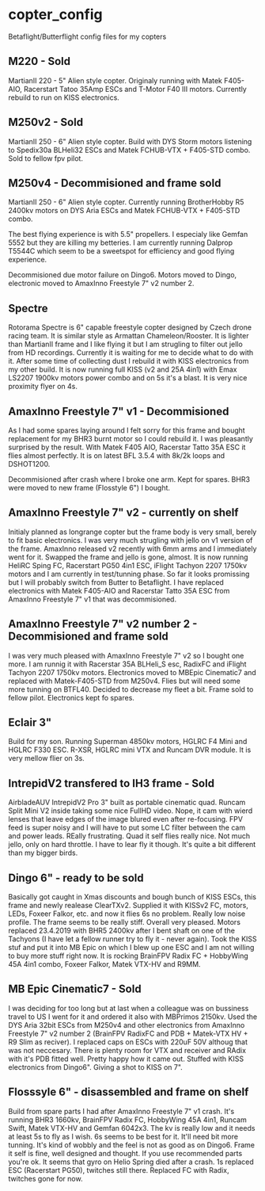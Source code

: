 # copter_config
Betaflight/Butterflight config files for my copters

## M220 - Sold
MartianII 220 - 5" Alien style copter. Originaly running with Matek F405-AIO, Racerstart Tatoo 35Amp ESCs and T-Motor F40 III motors. Currently rebuild to run on KISS electronics.

## M250v2 - Sold
MartianII 250 - 6" Alien style copter. Build with DYS Storm motors listening to Spedix30a BLHeli32 ESCs and Matek FCHUB-VTX + F405-STD combo. Sold to fellow fpv pilot.

## M250v4 - Decommisioned and frame sold
MartianII 250 - 6" Alien style copter. Currently running BrotherHobby R5 2400kv motors  on DYS Aria ESCs and Matek FCHUB-VTX + F405-STD combo.

The best flying experience is with 5.5" propellers. I especialy like Gemfan 5552 but they are killing my betteries. I am currently running Dalprop T5544C which seem to be a sweetspot for efficiency and good flying experience.

Decommisioned due motor failure on Dingo6. Motors moved to Dingo, electronic moved to AmaxInno Freestyle 7" v2 number 2.

## Spectre
Rotorama Spectre is 6" capable freestyle copter designed by Czech drone racing team. It is similar style as Armattan Chameleon/Rooster. It is lighter than MartianII frame and I like flying it but I am strugling to filter out jello from HD recordings. Currently it is waiting for me to decide what to do with it.
After some time of collecting dust I rebuild it with KISS electronics from my other build. It is now running full KISS (v2 and 25A 4in1) with Emax LS2207 1900kv motors power combo and on 5s it's a blast. It is very nice proximity flyer on 4s.

## AmaxInno Freestyle 7" v1 - Decommisioned
As I had some spares laying around I felt sorry for this frame and bought replacement for my BHR3 burnt motor so I could rebuild it. I was pleasantly surprised by the result.
With Matek F405 AIO, Racerstar Tatto 35A ESC it flies almost perfectly. It is on latest BFL 3.5.4 with 8k/2k loops and DSHOT1200.

Decommisioned after crash where I broke one arm. Kept for spares. BHR3 were moved to new frame (Flosstyle 6") I bought.

## AmaxInno Freestyle 7" v2 - currently on shelf
Initialy planned as longrange copter but the frame body is very small, berely to fit basic electronics. I was very much strugling with jello on v1 version of the frame. AmaxInno released v2 recently with 6mm arms and I immediately went for it. Swapped the frame and jello is gone, almost.
It is now running HeliRC Sping FC, Racerstart PG50 4in1 ESC, iFlight Tachyon 2207 1750kv motors and I am currently in test/tunning phase. So far it looks promissing but I will probably switch from Butter to Betaflight.
I have replaced electronics with Matek F405-AIO and Racerstar Tatto 35A ESC from AmaxInno Freestyle 7" v1 that was decommisioned.

## AmaxInno Freestyle 7" v2 number 2 - Decommisioned and frame sold
I was very much pleased with AmaxInno Freestyle 7" v2 so I bought one more. I am runnig it with Racerstar 35A BLHeli_S esc, RadixFC and iFlight Tachyon 2207 1750kv motors.
Electronics moved to MBEpic Cinematic7 and replaced with Matek-F405-STD from M250v4. Flies but will need some more tunning on BTFL40.
Decided to decrease my fleet a bit. Frame sold to fellow pilot. Electronics kept fo spares.

## Eclair 3"
Build for my son. Running Superman 4850kv motors, HGLRC F4 Mini and HGLRC F330 ESC. R-XSR, HGLRC mini VTX and Runcam DVR module. It is very mellow flier on 3s.

## IntrepidV2 transfered to IH3 frame - Sold
AirbladeAUV IntrepidV2 Pro 3" built as portable cinematic quad. Runcam Split Mini V2 inside taking some nice FullHD video. Nope, it cam with wierd lenses that leave edges of the image blured even after re-focusing. FPV feed is super noisy and I will have to put some LC filter between the cam and power leads. REally frustrating.
Quad it self flies really nice. Not much jello, only on hard throttle. I have to lear fly it though. It's quite a bit different than my bigger birds.

## Dingo 6" - ready to be sold
Basically got caught in Xmas discounts and bough bunch of KISS ESCs, this frame and newly realease ClearTXv2. Supplied it with KISSv2 FC, motors, LEDs, Foxeer Falkor, etc. and now it flies 6s no problem.
Really low noise profile. The frame seems to be really stiff. Overall very pleased.
Motors replaced 23.4.2019 with BHR5 2400kv after I bent shaft on one of the Tachyons (I have let a fellow runner try to fly it - never again).
Took the KISS stuf and put it into MB Epic on which I blew up one ESC and I am not willing to buy more stuff right now.
It is rocking BrainFPV Radix FC + HobbyWing 45A 4in1 combo, Foxeer Falkor, Matek VTX-HV and R9MM.

## MB Epic Cinematic7 - Sold
I was deciding for too long but at last when a colleague was on bussiness travel to US I went for it and ordered it also with MBPrimos 2150kv.
Used the DYS Aria 32bit ESCs from M250v4 and other electronics from AmaxInno Freestyle 7" v2 number 2 (BrainFPV RadixFC and PDB + Matek-VTX HV + R9 Slim as reciver).
I replaced caps on ESCs with 220uF 50V althoug that was not neccesary. There is plenty room for VTX and receiver and RAdix with it's PDB fitted well. Pretty happy how it came out.
Stuffed with KISS electronics from Dingo6". Giving a shot to KISS on 7".

## Flosssyle 6" - disassembled and frame on shelf
Build from spare parts I had after AmaxInno Freestyle 7" v1 crash. It's running BHR3 1660kv, BrainFPV Radix FC, HobbyWing 45A 4in1, Runcam Swift, Matek VTX-HV and Gemfan 6042x3. The kv is really low and it needs at least 5s to fly as I wish. 6s seems to be best for it. It'll need bit more tunning. It's kind of wobbly and the feel is not as good as on Dingo6. Frame it self is fine, well designed and thought. If you use recommended parts you're ok.
It seems that gyro on Helio Spring died after a crash. 1s replaced ESC (Racerstart PG50), twitches still there. Replaced FC with Radix, twitches gone for now.
